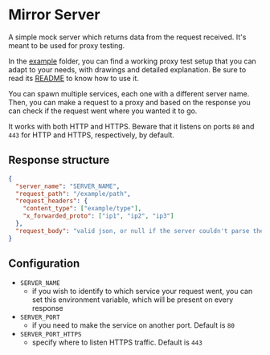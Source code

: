 # Mirror Server

A simple mock server which returns data from the request received. It's meant to be used for proxy testing.

In the [example](./example/) folder, you can find a working proxy test setup that you can adapt to your needs, with drawings and detailed explanation. Be sure to read its [README](./example/README.md) to know how to use it.

You can spawn multiple services, each one with a different server name. Then, you can make a request to a proxy and based on the response you can check if the request went where you wanted it to go.

It works with both HTTP and HTTPS. Beware that it listens on ports `80` and `443` for HTTP and HTTPS, respectively, by default.

## Response structure

```json
{
  "server_name": "SERVER_NAME",
  "request_path": "/example/path",
  "request_headers": {
    "content_type": ["example/type"],
    "x_forwarded_proto": ["ip1", "ip2", "ip3"]
  },
  "request_body": "valid json, or null if the server couldn't parse the body"
}
```

## Configuration

- `SERVER_NAME`
  - if you wish to identify to which service your request went, you can set this environment variable, which will be present on every response
- `SERVER_PORT`
  - if you need to make the service on another port. Default is `80`
- `SERVER_PORT_HTTPS`
  - specify where to listen HTTPS traffic. Default is `443`
